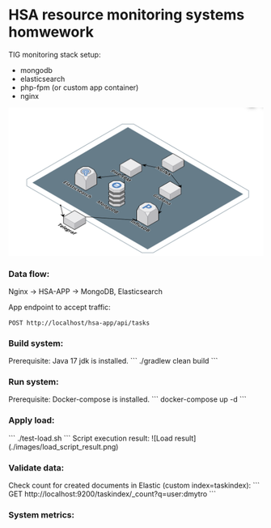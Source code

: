 # HSA resource monitoring systems homwework
TIG monitoring stack setup:
- mongodb
- elasticsearch
- php-fpm (or custom app container)
- nginx

![Traffic and metrics](./images/tig_resource_monitoring.png)

<h3>Data flow:</h3>
Nginx -> HSA-APP -> MongoDB, Elasticsearch

App endpoint to accept traffic:
```
POST http://localhost/hsa-app/api/tasks
```

<h3>Build system:</h3>
Prerequisite: Java 17 jdk is installed.
```
./gradlew clean build
```

<h3>Run system:</h3>
Prerequisite: Docker-compose is installed.
```
docker-compose up -d
```

<h3>Apply load:</h3>
```
./test-load.sh
```
Script execution result:
![Load result](./images/load_script_result.png)

<h3>Validate data:</h3>
Check count for created documents in Elastic (custom index=taskindex):
```
GET http://localhost:9200/taskindex/_count?q=user:dmytro
```

<h3>System metrics:</h3>